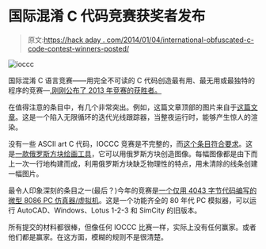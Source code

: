 # 国际混淆 C 代码竞赛获奖者发布

> 原文:[https://hack aday . com/2014/01/04/international-obfuscated-c-code-contest-winners-posted/](https://hackaday.com/2014/01/04/international-obfuscated-c-code-contest-winners-posted/)

![ioccc](../Images/e5b3e371f94de915f258290a7346b9b5.png)

国际混淆 C 语言竞赛——用完全不可读的 C 代码创造最有用、最无用或最独特的程序的竞赛—[,刚刚公布了 2013 年竞赛的获胜者。](http://www.ioccc.org/years.html)

在值得注意的条目中，有几个非常突出。例如，这篇文章顶部的图片来自于[这篇文章](http://www.ioccc.org/2013/hou/hint.html)。这是一个陷入无限循环的迭代光线跟踪器，当整夜运行时，能够产生惊人的渲染。

没有一些 ASCII art C 代码，IOCCC 竞赛是不完整的，而[这个条目符合要求](http://www.ioccc.org/2013/birken/birken.c)。这是[一款俄罗斯方块绘画工具](http://www.ioccc.org/2013/birken/hint.html)，它可以用俄罗斯方块创造图像。每幅图像都是由下而上一次一行地构建而成，利用俄罗斯方块缺乏物理性的特点，用未清除的线条创建一幅图片。

最令人印象深刻的条目之一(最后？)今年的竞赛是[一个仅用 4043 字节代码编写的微型 8086 PC 仿真器/虚拟机](http://www.ioccc.org/2013/cable3/hint.html)。这是一个功能齐全的 80 年代 PC 模拟器，可以运行 AutoCAD、Windows、Lotus 1-2-3 和 SimCity 的旧版本。

所有提交的材料都很棒，但像任何 IOCCC 比赛一样，实际上没有任何赢家。或者他们都是赢家。在这方面，模糊的规则不是很清楚。